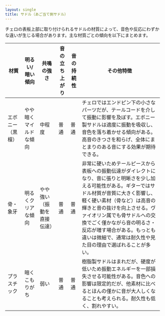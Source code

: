 ```yaml
---
layout: single
title: サドル（あご当て側サドル）
---
```


チェロの表板上部に取り付けられるサドルの材質によって、音色や反応にわずかな違いが生じる場合があります。主な材質ごとの傾向を以下にまとめます。

| **材質** | **明るい/暗い傾向** | **共鳴の強さ** | **音の立ち上がり** | **音の持続性** | **その他特徴** |
| --- | --- | --- | --- | --- | --- |
| エボニー（黒檀） | やや暗くマイルドな傾向 | 中程度 | 普通 | 普通 | チェロではエンドピン下の小さなパーツだが、テールコードを介して振動に影響を及ぼす。エボニー製サドルは適度に振動を吸収し、音色を落ち着かせる傾向がある。高音のきつさを和らげ、全体にまとまりのある音にする効果が期待できる。 |
| 骨・象牙 | 明るくクリアな傾向 | やや強い（振動を直接伝達） | 普通 | 普通 | 非常に硬いためテールピースから表板への振動伝達がダイレクトになり、音に張りと明晰さを少し加える可能性がある。ギターではサドル材質が音質に大きく影響し、軽く硬い素材（骨など）は高音の輝きと音の抜けを向上させる。ヴァイオリン属でも骨サドルへの交換でごく僅かながら音の明るさ・反応が増す場合がある。もっとも違いは微細で、通常は耐久性や見た目の理由で選ばれることが多い。 |
| プラスチック | 暗くこもりがち | 弱い | 普通 | 普通 | 樹脂製サドルはまれだが、硬度が低いため振動エネルギーを一部損失させる可能性がある。音色への影響は限定的だが、他素材に比べるとほんの僅かに音が大人しくなることも考えられる。耐久性も低く、割れやすい。 |

